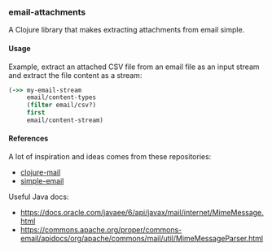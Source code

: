 ### email-attachments

A Clojure library that makes extracting attachments from email simple.

#### Usage

Example, extract an attached CSV file from an email file as an input stream
and extract the file content as a stream:

``` clojure
(->> my-email-stream
     email/content-types
     (filter email/csv?)
     first
     email/content-stream)
```

#### References
A lot of inspiration and ideas comes from these repositories:

* [clojure-mail](https://github.com/owainlewis/clojure-mail)
* [simple-email](https://github.com/kisom/simple-email)

Useful Java docs:
* https://docs.oracle.com/javaee/6/api/javax/mail/internet/MimeMessage.html
* https://commons.apache.org/proper/commons-email/apidocs/org/apache/commons/mail/util/MimeMessageParser.html

